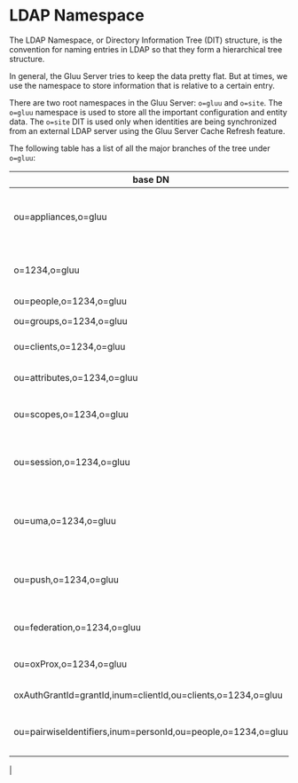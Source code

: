 # LDAP Namespace 

The LDAP Namespace, or Directory Information Tree (DIT) structure, is the convention for naming
entries in LDAP so that they form a hierarchical tree structure.

In general, the Gluu Server tries to keep the data pretty flat. But at times, we use the 
namespace to store information that is relative to a certain entry. 

There are two root namespaces in the Gluu Server: `o=gluu` and `o=site`. The `o=gluu` namespace
is used to store all the important configuration and entity data. The `o=site` DIT is used
only when identities are being synchronized from an external LDAP server using the Gluu
Server Cache Refresh feature.

The following table has a list of all the major branches of the tree under `o=gluu`:

| base DN                                  | Description                                               |
| ---------------------------------------- | --------------------------------------------------------- |
| ou=appliances,o=gluu                     | oxTrust configuration information for the instance        |
| o=1234,o=gluu                            | organization entry, ipV6 style id by default              | 
| ou=people,o=1234,o=gluu                  | User entities                                             |
| ou=groups,o=1234,o=gluu                  | Group entities                                            |
| ou=clients,o=1234,o=gluu                 | OAuth2 client entities                                    |
| ou=attributes,o=1234,o=gluu              | Attribute or user claim metadata                          |
| ou=scopes,o=1234,o=gluu                  | Oauth2 scope entities                                     |
| ou=session,o=1234,o=gluu                 | oxAuth Session data (if persistent sessions are enabled   |
| ou=uma,o=1234,o=gluu                     | UMA policies, scopes, and resource sets                   |
| ou=push,o=1234,o=gluu                    | Mobile device metadata used by oxPush                     |
| ou=federation,o=1234,o=gluu              | OAuth2 federation metadata                                |
| ou=oxProx,o=1234,o=gluu                  | oxProx configuration data                                 |
| oxAuthGrantId=grantId,inum=clientId,ou=clients,o=1234,o=gluu | Granted tokens |
| ou=pairwiseIdentifiers,inum=personId,ou=people,o=1234,o=gluu | Pairwise Identifier for each Sector Identifier |
|



